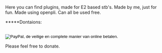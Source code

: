 Here you can find plugins, made for E2 based stb's. Made by me, just for fun.
Made using openpli. Can all be used free.

*****Dontaions:

<a target="_blank" href="https://www.paypal.com/cgi-bin/webscr?cmd=_donations&business=Z99BXFYUATVQ6&lc=NL&item_name=plugins&currency_code=EUR&bn=PP%2dDonationsBF%3abtn_donate_LG%2egif%3aNonHosted"><img alt="" src="https://www.paypalobjects.com/nl_NL/i/scr/pixel.gif" style="max-width:100%;" border="0" height="1" width="1"></a>

<form action="https://www.paypal.com/cgi-bin/webscr" method="post">
<input type="hidden" name="cmd" value="_donations">
<input type="hidden" name="business" value="Z99BXFYUATVQ6">
<input type="hidden" name="lc" value="NL">
<input type="hidden" name="item_name" value="plugins">
<input type="hidden" name="currency_code" value="EUR">
<input type="hidden" name="bn" value="PP-DonationsBF:btn_donate_LG.gif:NonHostedGuest">
<input type="image" src="https://www.paypalobjects.com/nl_NL/NL/i/btn/btn_donate_LG.gif" border="0" name="submit" alt="PayPal, de veilige en complete manier van online betalen.">
<img alt="" border="0" src="https://www.paypalobjects.com/nl_NL/i/scr/pixel.gif" width="1" height="1">
</form>

Please feel free to donate.